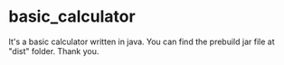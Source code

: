 # basic_calculator
It's a basic calculator written in java.
You can find the prebuild jar file at "dist" folder.
Thank you.
